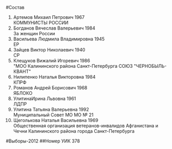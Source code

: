 #Состав
1. Артемов Михаил Петрович 1967   
    КОММУНИСТЫ РОССИИ
2. Богданов Вячеслав Валерьевич 1984   
    За женщин России
3. Васильева Людмила Владимировна 1945   
    ЕР
4. Зайцев Виктор Николаевич 1940   
    СР
5. Клещуков Вижалий Игоревич 1986   
    "МОО Калининского района Санкт-Петербурга СОЮЗ "ЧЕРНОБЫЛЬ- КВАНТ"
6. Нилипенко Наталья Викторовна 1984   
    КПРФ
7. Романов Андрей Борисович 1968   
    ЯБЛОКО
8. УлитинаИрина Львовна 1961   
    ЛДПР
9. Улитина Татьяна Валерьевна 1992   
    Муниципальный Совет МО МО № 21
10. Щеголькова Наталья Васильевна 1969   
    Общественная организация ветеранов-инвалидов Афганистана и Чечни Калининского района города Санкт-Петербурга

#Выборы-2012
##Номер УИК
378